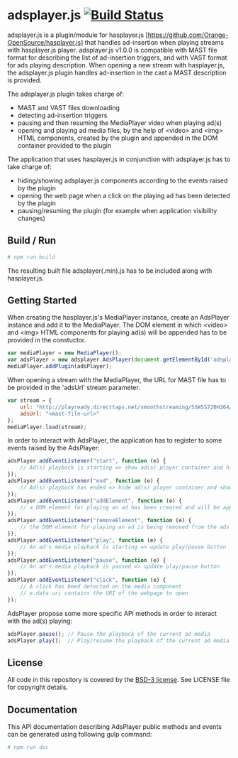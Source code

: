 # adsplayer.js [![Build Status](https://travis-ci.org/Orange-OpenSource/adsplayer.js.svg?branch=development&style=flat-square)](https://travis-ci.org/Orange-OpenSource/adsplayer.js)

adsplayer.js is a plugin/module for hasplayer.js [https://github.com/Orange-OpenSource/hasplayer.js] that handles ad-insertion when playing streams with hasplayer.js player.
adsplayer.js v1.0.0 is compatible with MAST file format for describing the list of ad-insertion triggers, and with VAST format for ads playing description.
When opening a new stream with hasplayer.js, the adsplayer.js plugin handles ad-insertion in the cast a MAST description is provided.

The adsplayer.js plugin takes charge of:
* MAST and VAST files downloading
* detecting ad-insertion triggers
* pausing and then resuming the MediaPlayer video when playing ad(s)
* opening and playing ad media files, by the help of &lt;video&gt; and &lt;img&gt; HTML components, created by the plugin and appended in the DOM container provided to the plugin

The application that uses hasplayer.js in conjunction with adsplayer.js has to take charge of:
* hiding/showing adsplayer.js components according to the events raised by the plugin
* opening the web page when a click on the playing ad has been detected by the plugin
* pausing/resuming the plugin (for example when application visibility changes)

## Build / Run

``` bash
# npm run build
```

The resulting built file adsplayer(.min).js has to be included along with hasplayer.js.

## Getting Started

When creating the hasplayer.js's MediaPlayer instance, create an AdsPlayer instance and add it to the MediaPlayer.
The DOM element in which &lt;video&gt; and &lt;img&gt; HTML components for playing ad(s) will be appended has to be provided in the constuctor.

``` js
var mediaPlayer = new MediaPlayer();
var adsPlayer = new adsplayer.AdsPlayer(document.getElementById('adsplayer-container'));
mediaPlayer.addPlugin(adsPlayer);
```

When opening a stream with the MediaPlayer, the URL for MAST file has to be provided in the 'adsUrl' stream parameter.

``` js
var stream = {
    url: "http://playready.directtaps.net/smoothstreaming/SSWSS720H264/SuperSpeedway_720.ism/Manifest",
    adsUrl: "<mast-file-url>"
};
mediaPlayer.load(stream);
```

In order to interact with AdsPlayer, the application has to register to some events raised by the AdsPlayer:

``` js
adsPlayer.addEventListener("start", function (e) {
    // Ad(s) playback is starting => show ad(s) player container and hide main video
});
adsPlayer.addEventListener("end", function (e) {
    // Ad(s) playback has ended => hide ad(s) player container and show main video
});
adsPlayer.addEventListener("addElement", function (e) {
    // a DOM element for playing an ad has been created and will be appended in the ads player container. The element can be either a &lt;video&gt; or an &lt;img&gt; element
});
adsPlayer.addEventListener("removeElement", function (e) {
    // the DOM element for playing an ad is being removed from the ads player container and deleted
});
adsPlayer.addEventListener("play", function (e) {
    // An ad's media playback is starting => update play/pause button
});
adsPlayer.addEventListener("pause", function (e) {
    // An ad's media playback is paused => update play/pause button
});
adsPlayer.addEventListener("click", function (e) {
    // A click has beed detected on the media component
    // e.data.uri contains the URI of the webpage to open
});
```

AdsPlayer propose some more specific API methods in order to interact with the ad(s) playing:

``` js
adsPlayer.pause(); // Pause the playback of the current ad media
adsPlayer.play();  // Play/resume the playback of the current ad media
```

## License

All code in this repository is covered by the [BSD-3 license](http://opensource.org/licenses/BSD-3-Clause).
See LICENSE file for copyright details.


## Documentation

This API documentation describing AdsPlayer public methods and events can be generated using following gulp command:

``` bash
# npm run doc
```
